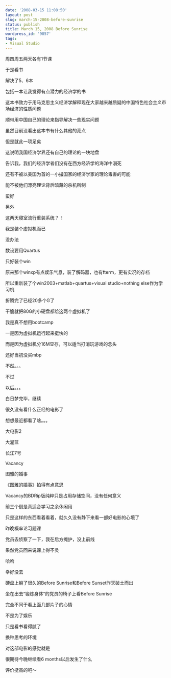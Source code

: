 ```yaml
---
date: '2008-03-15 11:08:50'
layout: post
slug: march-15-2008-before-sunrise
status: publish
title: March 15, 2008 Before Sunrise
wordpress_id: '9857'
tags:
- Visual Studio
---
```





周四周五两天各有1节课




于是看书




解决了5、6本




包括一本让我觉得有点潜力的经济学的书




这本书致力于用马克思主义经济学解释现在大家越来越质疑的中国特色社会主义市场经济的性质问题




顺带用中国自己的理论来指导解决一些现实问题




虽然目前没看出这本书有什么其他的亮点




但是就此一项足矣




这说明我国经济学界还有自己的理论的一块地盘




告诉我，我们的经济学者们没有在西方经济学的海洋中溺死




还有不被以美国为首的一小撮国家的经济学家的理论毒害的可能




能不被他们漂亮理论背后暗藏的杀机所制




蛮好




  





  





另外




这两天寝室流行重装系统？！




我是装个虚拟机而已




没办法




数设要用Quartus




只好装个win




原来那个winxp有点娱乐气息，装了解码器，也有fterm，更有实况的存档




所以重新装了个win2003+matlab+quartus+visual studio+nothing else作为学习机




折腾完了已经20多个G了




干脆就把80G的小硬盘都给这两个虚拟机了




  





我是真不想用bootcamp




一是因为虚拟机运行起来挺快的




而是因为虚拟机分16M显存，可以适当打消玩游戏的念头




还好当初没买mbp




不然。。。




不过




以后。。。




  





白日梦完毕，继续




  





很久没有看什么正经的电影了




想想最近都看了啥。。。




  





大电影2




大灌篮




长江7号




Vacancy




图雅的婚事




  





《图雅的婚事》拍得有点意思




Vacancy的BDRip版纯粹只是占用存储空间，没有任何意义




前三个倒是真适合学习之余休闲用




只是这样的东西看着看着，就久久没有静下来看一部好电影的心境了




  





昨晚概率论习题课




党员去侦察了一下，我在后方掩护，没上前线




果然党员回来说课上得不灵




哈哈




幸好没去




  





硬盘上躺了很久的Before Sunrise和Before Sunset昨天破土而出




坐在出去“锻炼身体”的党员的椅子上看Before Sunrise




完全不同于看上面几部片子的心情




不是为了娱乐




只是看书看得腻了




换种思考的环境




  





对这部电影的感觉就是




很期待今晚继续看6 months以后发生了什么




  





评价挺高的吧～
